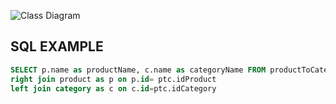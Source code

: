 ![Class Diagram](http://www.plantuml.com/plantuml/proxy?src=https://raw.githubusercontent.com/Calabaraburus/CodeExamples/master/SQL/ProductsCategories/products.puml)

## SQL EXAMPLE

```SQL
SELECT p.name as productName, c.name as categoryName FROM productToCategory as ptc
right join product as p on p.id= ptc.idProduct
left join category as c on c.id=ptc.idCategory
```
